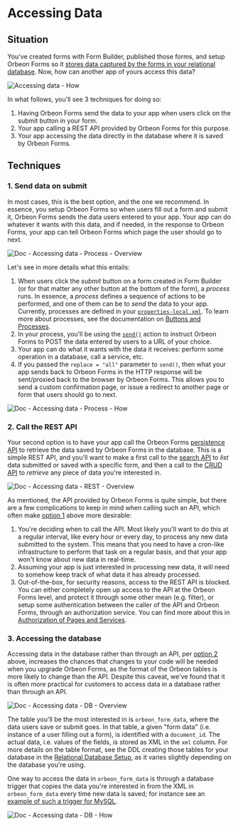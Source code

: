 # Accessing Data



## Situation

You've created forms with Form Builder, published those forms, and setup Orbeon Forms so it [stores data captured by the forms in your relational database](/form-runner/persistence/relational-db.md). Now, how can another app of yours access this data?

![Accessing data - How](../images/overview-accessing-data-how.png)

In what follows, you'll see  3 techniques for doing so:

1. Having Orbeon Forms send the data to your app when users click on the submit button in your form.
2. Your app calling a REST API provided by Orbeon Forms for this purpose.
3. Your app accessing the data directly in the database where it is saved by Orbeon Forms.

## Techniques

### 1. Send data on submit

In most cases, this is the best option, and the one we recommend. In essence, you setup Orbeon Forms so when users fill out a form and submit it, Orbeon Forms sends the data users entered to your app. Your app can do whatever it wants with this data, and if needed, in the response to Orbeon Forms, your app can tell Orbeon Forms which page the user should go to next.

![Doc - Accessing data - Process - Overview](../images/overview-accessing-data-process-overview.png)

Let's see in more details what this entails:

1. When users click the *submit* button on a form created in Form Builder (or for that matter any other button at the bottom of the form), a *process* runs. In essence, a *process* defines a sequence of actions to be performed, and one of them can be to *send* the data to your app. Currently, processes are defined in your [`properties-local.xml`](../../configuration/properties/README.md). To learn more about processes, see the documentation on [Buttons and Processes](../advanced/buttons-and-processes/README.md).
2. In your process, you'll be using the [`send()`](../advanced/buttons-and-processes/README.md#send) action to instruct Orbeon Forms to POST the data entered by users to a URL of your choice.
3. Your app can do what it wants with the data it receives: perform some operation in a database, call a service, etc.
4. If you passed the `replace = "all"` parameter to `send()`, then what your app sends back to Orbeon Forms in the HTTP response will be sent/proxied back to the browser by Orbeon Forms. This allows you to send a custom confirmation page, or issue a redirect to another page or form that users should go to next.

![Doc - Accessing data - Process - How](../images/overview-accessing-data-process-how.png)

### 2. Call the REST API

Your second option is to have your app call the Orbeon Forms [persistence API](../api/persistence/README.md) to retrieve the data saved by Orbeon Forms in the database. This is a simple REST API, and you'll want to make a first call to the [search API](../api/persistence/search.md) to *list* data submitted or saved with a specific form, and then a call to the [CRUD API](../api/persistence/crud.md) to *retrieve* any piece of data you're interested in.

![Doc - Accessing data - REST - Overview](../images/overview-accessing-data-rest-overview.png)

As mentioned, the API provided by Orbeon Forms is quite simple, but there are a few complications to keep in mind when calling such an API, which often make [option 1](#1-send-data-on-submit) above more desirable:

1. You're deciding when to call the API. Most likely you'll want to do this at a regular interval, like every hour or every day, to process any new data submitted to the system. This means that you need to have a cron-like infrastructure to perform that task on a regular basis, and that your app won't know about new data in real-time.
2. Assuming your app is just interested in processing new data, it will need to somehow keep track of what data it has already processed.
3. Out-of-the-box, for security reasons, access to the REST API is blocked. You can either completely open up access to the API at the Orbeon Forms level, and protect it through some other mean (e.g. filter), or setup some authentication between the caller of the API and Orbeon Forms, through an authorization service. You can find more about this in [Authorization of Pages and Services](../../xml-platform/controller/authorization-of-pages-and-services.md).

### 3. Accessing the database

Accessing data in the database rather than through an API, per [option 2](#2-call-the-rest-api) above, increases the chances that changes to your code will be needed when you upgrade Orbeon Forms, as the format of the Orbeon tables is more likely to change than the API. Despite this caveat, we've found that it is often more practical for customers to access data in a database rather than through an API.

![Doc - Accessing data - DB - Overview](../images/overview-accessing-data-db-overview.png)

The table you'll be the most interested in is `orbeon_form_data`, where the data users save or submit goes. In that table, a given "form data" (i.e. instance of a user filling out a form), is identified with a `document_id`. The actual data, i.e. values of the fields, is stored as XML in the `xml` column. For more details on the table format, see the DDL creating those tables for your database in the [Relational Database Setup](/form-runner/persistence/relational-db.md), as it varies slightly depending on the database you're using.

One way to access the data in `orbeon_form_data` is through a database trigger that copies the data you're interested in from the XML in `orbeon_form_data` every time new data is saved; for instance see an [example of such a trigger for MySQL](/form-runner/persistence/relational-db.md).

![Doc - Accessing data - DB - How](../images/overview-accessing-data-db-how.png)
